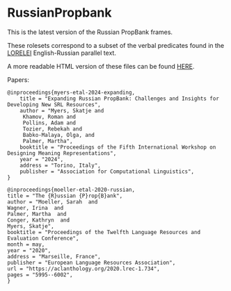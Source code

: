 # RussianPropbank

This is the latest version of the Russian PropBank frames.

These rolesets correspond to a subset of the verbal predicates found in the [LORELEI](https://aclanthology.org/L16-1521.pdf) English-Russian parallel text.

A more readable HTML version of these files can be found [HERE](http://ska.tjemye.rs/propbank/russian-frames/).

Papers:
```
@inproceedings{myers-etal-2024-expanding,
    title = "Expanding Russian PropBank: Challenges and Insights for Developing New SRL Resources",
    author = "Myers, Skatje and
     Khamov, Roman and
     Pollins, Adam and
     Tozier, Rebekah and
     Babko-Malaya, Olga, and
     Palmer, Martha",
    booktitle = "Proceedings of the Fifth International Workshop on Designing Meaning Representations",
    year = "2024",
    address = "Torino, Italy",
    publisher = "Association for Computational Linguistics",
}

```

```
@inproceedings{moeller-etal-2020-russian,
title = "The {R}ussian {P}rop{B}ank",
author = "Moeller, Sarah  and
Wagner, Irina  and
Palmer, Martha  and
Conger, Kathryn  and
Myers, Skatje",
booktitle = "Proceedings of the Twelfth Language Resources and Evaluation Conference",
month = may,
year = "2020",
address = "Marseille, France",
publisher = "European Language Resources Association",
url = "https://aclanthology.org/2020.lrec-1.734",
pages = "5995--6002",
}
```